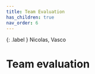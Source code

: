 ```yaml
---
title: Team Evaluation
has_children: true
nav_order: 6
---
```


{: .label }
Nicolas, Vasco

# Team evaluation

